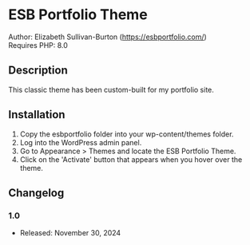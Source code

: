 # ESB Portfolio Theme

Author: Elizabeth Sullivan-Burton (<https://esbportfolio.com/>)\
Requires PHP: 8.0

## Description

This classic theme has been custom-built for my portfolio site.

## Installation

1.  Copy the esbportfolio folder into your wp-content/themes folder.
2.  Log into the WordPress admin panel.
3.  Go to Appearance > Themes and locate the ESB Portfolio Theme.
4.  Click on the 'Activate' button that appears when you hover over the theme.

## Changelog

### 1.0

- Released: November 30, 2024
